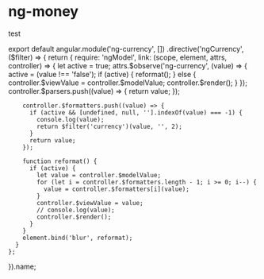 # ng-money
test

export default angular.module('ng-currency', [])
  .directive('ngCurrency', ($filter) => {
    return {
      require: 'ngModel',
      link: (scope, element, attrs, controller) => {
        let active = true;
        attrs.$observe('ng-currency', (value) => {
          active = (value !== 'false');
          if (active) {
            reformat();
          } else {
            controller.$viewValue = controller.$modelValue;
            controller.$render();
          }
        });
        controller.$parsers.push((value) => {
          return value;
        });

        controller.$formatters.push((value) => {
          if (active && [undefined, null, ''].indexOf(value) === -1) {
            console.log(value);
            return $filter('currency')(value, '', 2);
          }
          return value;
        });

        function reformat() {
          if (active) {
            let value = controller.$modelValue;
            for (let i = controller.$formatters.length - 1; i >= 0; i--) {
              value = controller.$formatters[i](value);
            }
            controller.$viewValue = value;
            // console.log(value);
            controller.$render();
          }
        }
        element.bind('blur', reformat);
      }
    };
  }).name;
